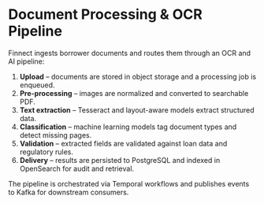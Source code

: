 # Document Processing & OCR Pipeline

Finnect ingests borrower documents and routes them through an OCR and AI
pipeline:

1. **Upload** – documents are stored in object storage and a processing job is
enqueued.
2. **Pre-processing** – images are normalized and converted to searchable PDF.
3. **Text extraction** – Tesseract and layout-aware models extract structured
   data.
4. **Classification** – machine learning models tag document types and detect
   missing pages.
5. **Validation** – extracted fields are validated against loan data and
   regulatory rules.
6. **Delivery** – results are persisted to PostgreSQL and indexed in OpenSearch
   for audit and retrieval.

The pipeline is orchestrated via Temporal workflows and publishes events to
Kafka for downstream consumers.
